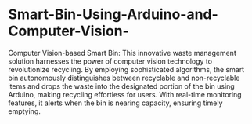 # Smart-Bin-Using-Arduino-and-Computer-Vision-
Computer Vision-based Smart Bin: This innovative waste management solution harnesses the power of computer vision technology to revolutionize recycling. By employing sophisticated algorithms, the smart bin autonomously distinguishes between recyclable and non-recyclable items and drops the waste into the designated portion of the bin using Arduino, making recycling effortless for users. With real-time monitoring features, it alerts when the bin is nearing capacity, ensuring timely emptying.
